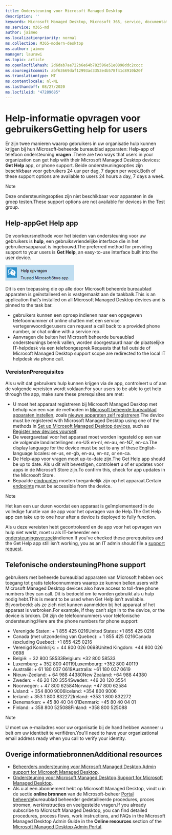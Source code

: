 ```yaml
---
title: Ondersteuning voor Microsoft Managed Desktop
description: ''
keywords: Microsoft Managed Desktop, Microsoft 365, service, documentatie
ms.service: m365-md
author: jaimeo
ms.localizationpriority: normal
ms.collection: M365-modern-desktop
ms.author: jaimeo
manager: laurawi
ms.topic: article
ms.openlocfilehash: 2d6dab7ae722b6e64b782596e51e0898ddc2cccc
ms.sourcegitcommit: abf63669daf12993ad3353e4b578f41c8910b20f
ms.translationtype: MT
ms.contentlocale: nl-NL
ms.lasthandoff: 08/27/2020
ms.locfileid: "47289685"
---
```

# <a name="getting-help-for-users"></a><span data-ttu-id="8bb2b-103">Help-informatie opvragen voor gebruikers</span><span class="sxs-lookup"><span data-stu-id="8bb2b-103">Getting help for users</span></span>

<span data-ttu-id="8bb2b-104">Er zijn twee manieren waarop gebruikers in uw organisatie hulp kunnen krijgen bij hun Microsoft-beheerde bureaublad apparaten: Help-app of telefoon ondersteuning **vragen** .</span><span class="sxs-lookup"><span data-stu-id="8bb2b-104">There are two ways that users in your organization can get help with their Microsoft Managed Desktop devices: **Get Help** app, or phone support.</span></span> <span data-ttu-id="8bb2b-105">Beide ondersteuningsopties zijn beschikbaar voor gebruikers 24 uur per dag, 7 dagen per week.</span><span class="sxs-lookup"><span data-stu-id="8bb2b-105">Both of these support options are available to users 24 hours a day, 7 days a week.</span></span>
 
>[!NOTE]
><span data-ttu-id="8bb2b-106">Deze ondersteuningsopties zijn niet beschikbaar voor apparaten in de groep testen.</span><span class="sxs-lookup"><span data-stu-id="8bb2b-106">These support options are not available for devices in the Test group.</span></span>

## <a name="get-help-app"></a><span data-ttu-id="8bb2b-107">Help-app</span><span class="sxs-lookup"><span data-stu-id="8bb2b-107">Get Help app</span></span>

<span data-ttu-id="8bb2b-108">De voorkeursmethode voor het bieden van ondersteuning voor uw gebruikers is **hulp**, een gebruiksvriendelijke interface die in het gebruikersapparaat is ingebouwd.</span><span class="sxs-lookup"><span data-stu-id="8bb2b-108">The preferred method for providing support to your users is **Get Help**, an easy-to-use interface built into the user device.</span></span>  

![Pictogram Help-app](../../media/get-help.png)

<span data-ttu-id="8bb2b-110">Dit is een toepassing die op alle door Microsoft beheerde bureaublad apparaten is geïnstalleerd en is vastgemaakt aan de taakbalk.</span><span class="sxs-lookup"><span data-stu-id="8bb2b-110">This is an application that’s installed on all Microsoft Managed Desktop devices and is pinned to the task bar.</span></span> 

- <span data-ttu-id="8bb2b-111">gebruikers kunnen een oproep indienen naar een opgegeven telefoonnummer of online chatten met een service vertegenwoordiger.</span><span class="sxs-lookup"><span data-stu-id="8bb2b-111">users can request a call back to a provided phone number, or chat online with a service rep.</span></span>
- <span data-ttu-id="8bb2b-112">Aanvragen die buiten het Microsoft beheerde bureaublad ondersteunings bereik vallen, worden doorgestuurd naar de plaatselijke IT-helpdesk via een telefoongesprek.</span><span class="sxs-lookup"><span data-stu-id="8bb2b-112">Requests that fall outside of Microsoft Managed Desktop support scope are redirected to the local IT helpdesk via phone call.</span></span>

### <a name="prerequisites"></a><span data-ttu-id="8bb2b-113">Vereisten</span><span class="sxs-lookup"><span data-stu-id="8bb2b-113">Prerequisites</span></span>
<span data-ttu-id="8bb2b-114">Als u wilt dat gebruikers hulp kunnen krijgen via de app, controleert u of aan de volgende vereisten wordt voldaan:</span><span class="sxs-lookup"><span data-stu-id="8bb2b-114">For your users to be able to get help through the app, make sure these prerequisites are met:</span></span>

- <span data-ttu-id="8bb2b-115">U moet het apparaat registreren bij Microsoft Managed Desktop met behulp van een van de methoden in [Microsoft beheerde bureaublad apparaten instellen](../get-started/set-up-devices.md), zoals [nieuwe apparaten zelf registreren](../get-started/register-devices-self.md).</span><span class="sxs-lookup"><span data-stu-id="8bb2b-115">The device must be registered with Microsoft Managed Desktop using one of the methods in [Set up Microsoft Managed Desktop devices](../get-started/set-up-devices.md), such as [Register new devices yourself](../get-started/register-devices-self.md).</span></span>
- <span data-ttu-id="8bb2b-116">De weergavetaal voor het apparaat moet worden ingesteld op een van de volgende landinstellingen: en-US en-nl, en-au, en-NZ, en-ca.</span><span class="sxs-lookup"><span data-stu-id="8bb2b-116">The display language for the device must be set to any of these English-language locales: en-us, en-gb, en-au, en-nz, or en-ca.</span></span>
- <span data-ttu-id="8bb2b-117">De Help-app voor vragen moet up-to-date zijn.</span><span class="sxs-lookup"><span data-stu-id="8bb2b-117">The Get Help app should be up to date.</span></span> <span data-ttu-id="8bb2b-118">Als u dit wilt bevestigen, controleert u of er updates voor apps in de Microsoft Store zijn.</span><span class="sxs-lookup"><span data-stu-id="8bb2b-118">To confirm this, check for app updates in the Microsoft Store.</span></span>
- <span data-ttu-id="8bb2b-119">Bepaalde [eindpunten](../get-ready/network.md#endpoints-allowed-that-are-necessary-for-microsoft-managed-desktop) moeten toegankelijk zijn op het apparaat.</span><span class="sxs-lookup"><span data-stu-id="8bb2b-119">Certain [endpoints](../get-ready/network.md#endpoints-allowed-that-are-necessary-for-microsoft-managed-desktop) must be accessible from the device.</span></span>

> [!NOTE]
> <span data-ttu-id="8bb2b-120">Het kan een uur duren voordat een apparaat is geïmplementeerd in de volledige functie van de app voor het opvragen van de Help.</span><span class="sxs-lookup"><span data-stu-id="8bb2b-120">The Get Help app can take up to one hour after a device is deployed to fully function.</span></span>

<span data-ttu-id="8bb2b-121">Als u deze vereisten hebt gecontroleerd en de app voor het opvragen van hulp niet werkt, moet u als IT-beheerder een [ondersteuningsverzoek](admin-support.md)indienen.</span><span class="sxs-lookup"><span data-stu-id="8bb2b-121">If you've checked these prerequisites and the Get Help app still isn't working, you as an IT admin should file a [support request](admin-support.md).</span></span>

## <a name="phone-support"></a><span data-ttu-id="8bb2b-122">Telefonische ondersteuning</span><span class="sxs-lookup"><span data-stu-id="8bb2b-122">Phone support</span></span>

<span data-ttu-id="8bb2b-123">gebruikers met beheerde bureaublad apparaten van Microsoft hebben ook toegang tot gratis telefoonnummers waarop ze kunnen bellen.</span><span class="sxs-lookup"><span data-stu-id="8bb2b-123">users with Microsoft Managed Desktop devices also have access to toll-free phone numbers they can call.</span></span> <span data-ttu-id="8bb2b-124">Dit is bedoeld om te worden gebruikt als u hulp nodig hebt.</span><span class="sxs-lookup"><span data-stu-id="8bb2b-124">This is meant to be used when Get Help isn’t available.</span></span> <span data-ttu-id="8bb2b-125">Bijvoorbeeld: als ze zich niet kunnen aanmelden bij het apparaat of het apparaat is verbroken.</span><span class="sxs-lookup"><span data-stu-id="8bb2b-125">For example, if they can’t sign in to the device, or the device is broken.</span></span> <span data-ttu-id="8bb2b-126">Dit zijn de telefoonnummers voor telefonische ondersteuning:</span><span class="sxs-lookup"><span data-stu-id="8bb2b-126">Here are the phone numbers for phone support:</span></span>

- <span data-ttu-id="8bb2b-127">Verenigde Staten: + 1 855 425 0216</span><span class="sxs-lookup"><span data-stu-id="8bb2b-127">United States: +1 855 425 0216</span></span>
- <span data-ttu-id="8bb2b-128">Canada (met uitzondering van Quebec): + 1 855 425 0216</span><span class="sxs-lookup"><span data-stu-id="8bb2b-128">Canada (excluding Quebec): +1 855 425 0216</span></span>
- <span data-ttu-id="8bb2b-129">Verenigd Koninkrijk: + 44 800 026 0698</span><span class="sxs-lookup"><span data-stu-id="8bb2b-129">United Kingdom: +44 800 026 0698</span></span>
- <span data-ttu-id="8bb2b-130">België: + 32 800 58533</span><span class="sxs-lookup"><span data-stu-id="8bb2b-130">Belgium: +32 800 58533</span></span>
- <span data-ttu-id="8bb2b-131">Luxemburg: + 352 800 40119</span><span class="sxs-lookup"><span data-stu-id="8bb2b-131">Luxembourg: +352 800 40119</span></span>
- <span data-ttu-id="8bb2b-132">Australië: + 61 180 037 0619</span><span class="sxs-lookup"><span data-stu-id="8bb2b-132">Australia: +61 180 037 0619</span></span>
- <span data-ttu-id="8bb2b-133">Nieuw-Zeeland: + 64 988 44380</span><span class="sxs-lookup"><span data-stu-id="8bb2b-133">New Zealand: +64 988 44380</span></span>
- <span data-ttu-id="8bb2b-134">Zweden: + 46 20 120 3554</span><span class="sxs-lookup"><span data-stu-id="8bb2b-134">Sweden: +46 20 120 3554</span></span>
- <span data-ttu-id="8bb2b-135">Noorwegen: + 47 800 62584</span><span class="sxs-lookup"><span data-stu-id="8bb2b-135">Norway: +47 800 62584</span></span>
- <span data-ttu-id="8bb2b-136">IJsland: + 354 800 9006</span><span class="sxs-lookup"><span data-stu-id="8bb2b-136">Iceland: +354 800 9006</span></span>
- <span data-ttu-id="8bb2b-137">Ierland: + 353 1 800 832272</span><span class="sxs-lookup"><span data-stu-id="8bb2b-137">Ireland: +353 1 800 832272</span></span>
- <span data-ttu-id="8bb2b-138">Denemarken: + 45 80 40 04 01</span><span class="sxs-lookup"><span data-stu-id="8bb2b-138">Denmark: +45 80 40 04 01</span></span>
- <span data-ttu-id="8bb2b-139">Finland: + 358 800 525088</span><span class="sxs-lookup"><span data-stu-id="8bb2b-139">Finland: +358 800 525088</span></span>

>[!NOTE]
><span data-ttu-id="8bb2b-140">U moet uw e-mailadres voor uw organisatie bij de hand hebben wanneer u belt om uw identiteit te verifiëren.</span><span class="sxs-lookup"><span data-stu-id="8bb2b-140">You'll need to have your organizational email address ready when you call to verify your identity.</span></span> 

## <a name="additional-resources"></a><span data-ttu-id="8bb2b-141">Overige informatiebronnen</span><span class="sxs-lookup"><span data-stu-id="8bb2b-141">Additional resources</span></span>
- <span data-ttu-id="8bb2b-142">[Beheerders ondersteuning voor Microsoft Managed Desktop](admin-support.md).</span><span class="sxs-lookup"><span data-stu-id="8bb2b-142">[Admin support for Microsoft Managed Desktop](admin-support.md).</span></span> 
- <span data-ttu-id="8bb2b-143">[Ondersteuning voor Microsoft Managed Desktop](../service-description/support.md).</span><span class="sxs-lookup"><span data-stu-id="8bb2b-143">[Support for Microsoft Managed Desktop](../service-description/support.md).</span></span>
- <span data-ttu-id="8bb2b-144">Als u al een abonnement hebt op Microsoft Managed Desktop, vindt u in de sectie **online bronnen** van de Microsoft-beheer [Portal beheerde](https://aka.ms/mwaasportal)bureaublad beheerder gedetailleerde procedures, proces stromen, werkinstructies en veelgestelde vragen.</span><span class="sxs-lookup"><span data-stu-id="8bb2b-144">If you already subscribe to Microsoft Managed Desktop, you can find detailed procedures, process flows, work instructions, and FAQs in the Microsoft Managed Desktop Admin Guide in the **Online resources** section of the [Microsoft Managed Desktop Admin Portal](https://aka.ms/mwaasportal).</span></span>
